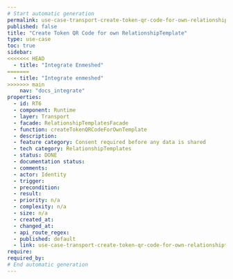 ```yaml
---
# Start automatic generation
permalink: use-case-transport-create-token-qr-code-for-own-relationshiptemplate
published: false
title: "Create Token QR Code for own RelationshipTemplate"
type: use-case
toc: true
sidebar:
<<<<<<< HEAD
  - title: "Integrate Enmeshed"
=======
  - title: "Integrate enmeshed"
>>>>>>> main
    nav: "docs_integrate"
properties:
  - id: RT6
  - component: Runtime
  - layer: Transport
  - facade: RelationshipTemplatesFacade
  - function: createTokenQRCodeForOwnTemplate
  - description:
  - feature category: Consent required before any data is shared
  - tech category: RelationshipTemplates
  - status: DONE
  - documentation status:
  - comments:
  - actor: Identity
  - trigger:
  - precondition:
  - result:
  - priority: n/a
  - complexity: n/a
  - size: n/a
  - created_at:
  - changed_at:
  - api_route_regex:
  - published: default
  - link: use-case-transport-create-token-qr-code-for-own-relationshiptemplate
require:
required_by:
# End automatic generation
---
```

